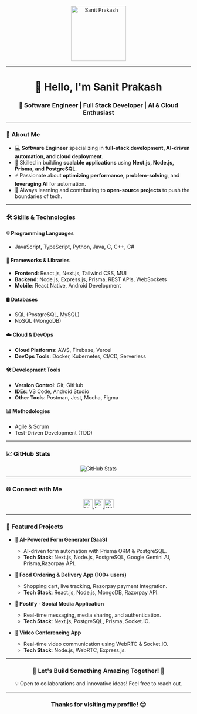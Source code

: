<div align="center">
  <img height="150" src="https://encrypted-tbn0.gstatic.com/images?q=tbn:ANd9GcSyhVpdY3T94f4x7IP6hu7DAI_CMzm6syA1Gw&s" alt="Sanit Prakash" />
</div>

---

<div align="center">
  <h1>👋 Hello, I'm Sanit Prakash</h1>
  <h3>🚀 Software Engineer | Full Stack Developer | AI & Cloud Enthusiast</h3>
</div>

---

### **🌟 About Me**
- 💻 **Software Engineer** specializing in **full-stack development, AI-driven automation, and cloud deployment**.
- 🚀 Skilled in building **scalable applications** using **Next.js, Node.js, Prisma, and PostgreSQL**.
- ⚡ Passionate about **optimizing performance**, **problem-solving**, and **leveraging AI** for automation.
- 🌱 Always learning and contributing to **open-source projects** to push the boundaries of tech.

---

### **🛠️ Skills & Technologies**

#### **💡 Programming Languages**
- JavaScript, TypeScript, Python, Java, C, C++, C#

#### **🚀 Frameworks & Libraries**
- **Frontend**: React.js, Next.js, Tailwind CSS, MUI
- **Backend**: Node.js, Express.js, Prisma, REST APIs, WebSockets
- **Mobile**: React Native, Android Development

#### **🛢️ Databases**
- SQL (PostgreSQL, MySQL)
- NoSQL (MongoDB)

#### **☁️ Cloud & DevOps**
- **Cloud Platforms**: AWS, Firebase, Vercel
- **DevOps Tools**: Docker, Kubernetes, CI/CD, Serverless

#### **🛠️ Development Tools**
- **Version Control**: Git, GitHub
- **IDEs**: VS Code, Android Studio
- **Other Tools**: Postman, Jest, Mocha, Figma

#### **📊 Methodologies**
- Agile & Scrum
- Test-Driven Development (TDD)

---

### **📈 GitHub Stats**
<div align="center">
  <img src="https://leetcard.jacoblin.cool/Sanit_prakash?ext=heatmap" alt="GitHub Stats" />
</div>

---

### **🌐 Connect with Me**
<div align="center">
  <a href="https://www.linkedin.com/in/sanit-prakash" target="_blank">
    <img src="https://img.shields.io/badge/LinkedIn-0077B5?style=for-the-badge&logo=linkedin&logoColor=white" height="25" alt="LinkedIn" />
  </a>
  <a href="mailto:sanitprakash@outlook.com" target="_blank">
    <img src="https://img.shields.io/badge/Email-D14836?style=for-the-badge&logo=gmail&logoColor=white" height="25" alt="Email" />
  </a>
  <a href="https://github.com/SANITPRAKASH" target="_blank">
    <img src="https://img.shields.io/badge/GitHub-100000?style=for-the-badge&logo=github&logoColor=white" height="25" alt="GitHub" />
  </a>
</div>

---

### **📌 Featured Projects**
- **📝 AI-Powered Form Generator (SaaS)**
  - AI-driven form automation with Prisma ORM & PostgreSQL.
  - **Tech Stack**: Next.js, Node.js, PostgreSQL, Google Gemini AI, Prisma,Razorpay API.

- **🍔 Food Ordering & Delivery App (100+ users)**
  - Shopping cart, live tracking, Razorpay payment integration.
  - **Tech Stack**: React.js, Node.js, MongoDB, Razorpay API.

- **📱 Postify - Social Media Application**
  - Real-time messaging, media sharing, and authentication.
  - **Tech Stack**: Next.js, PostgreSQL, Prisma, Socket.IO.

- **🎥 Video Conferencing App**
  - Real-time video communication using WebRTC & Socket.IO.
  - **Tech Stack**: Node.js, WebRTC, Express.js.

---

<div align="center">
  <h3>🚀 Let's Build Something Amazing Together! 🚀</h3>
  <p>💡 Open to collaborations and innovative ideas! Feel free to reach out.</p>
</div>

---

<div align="center">
  <h3>Thanks for visiting my profile! 😊</h3>
</div>
